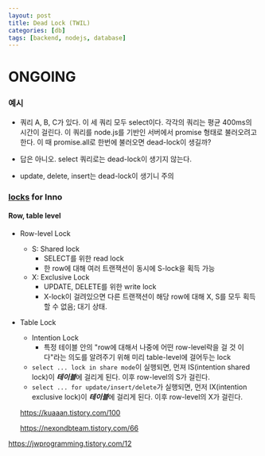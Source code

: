 ```yaml
---
layout: post
title: Dead Lock (TWIL)
categories: [db]
tags: [backend, nodejs, database]
---
```


# ONGOING


### 예시

- 쿼리 A, B, C가 있다. 이 세 쿼리 모두 select이다.
 각각의 쿼리는 평균 400ms의 시간이 걸린다.
 이 쿼리를 node.js를 기반인 서버에서 promise 형태로 불러오려고 한다.
 이 때 promise.all로 한번에 불러오면 dead-lock이 생길까?

- 답은 아니오. select 쿼리로는 dead-lock이 생기지 않는다.

- update, delete, insert는 dead-lock이 생기니 주의
  

### [locks](https://www.letmecompile.com/mysql-innodb-lock-deadlock/) for Inno


#### Row, table level

- Row-level Lock
    - S: Shared lock
         - SELECT를 위한 read lock
         - 한 row에 대해 여러 트랜잭션이 동시에 S-lock을 획득 가능
    - X: Exclusive Lock
         - UPDATE, DELETE를 위한 write lock
         - X-lock이 걸려있으면 다른 트랜잭션이 해당 row에 대해 X, S를 모두 획득 할 수 없음; 대기 상태.

- Table Lock
    - Intention Lock
         - 특정 테이블 안의 "row에 대해서 나중에 어떤 row-level락을 걸 것 이다"라는 의도를 알려주기 위해 
         미리 table-level에 걸어두는 lock
    - `select ... lock in share mode`이 실행되면, 먼져 IS(intention shared lock)이 ***테이블***에 걸리게 된다. 
    이후 row-level의 S가 걸린다.
    - `select ... for update/insert/delete`가 실행되면, 먼저 IX(intention exclusive lock)이 ***테이블***에 걸리게 된다.
    이후 row-level의 X가 걸린다.
    
 
  
  https://kuaaan.tistory.com/100
  
  https://nexondbteam.tistory.com/66
  

 
 https://jwprogramming.tistory.com/12